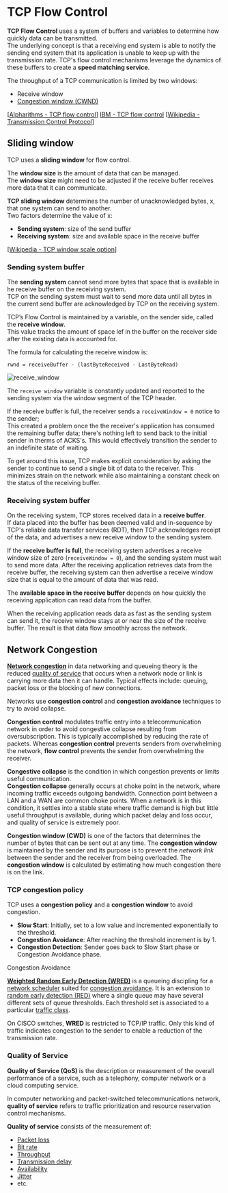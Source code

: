 # TCP Flow Control

**TCP Flow Control** uses a system of buffers and variables to determine how quickly data can be transmitted.<br>
The underlying concept is that a receiving end system is able to notify the sending end system that its application is unable to keep up with the transmission rate.
TCP's flow control mechanisms leverage the dynamics of these buffers to create a **speed matching service**.

The throughput of a TCP communication is limited by two windows:

- Receive window
- [Congestion window (CWND)](https://en.wikipedia.org/wiki/TCP_congestion_control#Congestion_window)

[[Alpharithms - TCP flow control](https://www.alpharithms.com/tcp-flow-control-515714)]
[IBM - TCP flow control](https://www.ibm.com/docs/en/tsm/7.1.0?topic=tuning-tcp-flow-control-sliding-window)
[[Wikipedia - Transmission Control Protocol](https://en.wikipedia.org/wiki/Transmission_Control_Protocol)]

## Sliding window

TCP uses a **sliding window** for flow control.

The **window size** is the amount of data that can be managed.<br>
The **window size** might need to be adjusted if the receive buffer receives more data that it can communicate.

**TCP sliding window** determines the number of unacknowledged bytes, x, that one system can send to another.<br>
Two factors determine the value of x:

- **Sending system**: size of the send buffer
- **Receiving system**: size and available space in the receive buffer<br>

[[Wikipedia - TCP window scale option](https://en.wikipedia.org/wiki/TCP_window_scale_option)]

### Sending system buffer

The **sending system** cannot send more bytes that space that is available in he receive buffer on the receiving system.<br>
TCP on the sending system must wait to send more data until all bytes in the current send buffer are acknowledged by TCP on the receiving system.

TCP’s Flow Control is maintained by a variable, on the sender side, called the **receive window**.<br>
This value tracks the amount of space lef in the buffer on the receiver side after the existing data is accounted for.

The formula for calculating the receive window is:

```
rwnd = receiveBuffer - (lastByteReceived - LastByteRead)
```

<img src="https://www.dropbox.com/s/w0wokinx3g3xy47/receive_window.jpg?dl=1" alt="receive_window" class="inline" />

The `receive window` variable is constantly updated and reported to the sending system via the window segment of the TCP header.

If the receive buffer is full, the receiver sends a `receiveWindow = 0` notice to the sender;<br>
This created a problem once the the receiver's application has consumed the remaining buffer data; there's nothing left to send back to the initial sender in therms of ACKS's.
This would effectively transition the sender to an indefinite state of waiting.

To get around this issue, TCP makes explicit consideration by asking the sender to continue to send a single bit of data to the receiver.
This minimizes strain on the network while also maintaining a constant check on the status of the receiving buffer.

### Receiving system buffer

On the receiving system, TCP stores received data in a **receive buffer**.<br>
If data placed into the buffer has been deemed valid and in-sequence by TCP's reliable data transfer services (RDT), then TCP acknowledges receipt of the data, and advertises a new receive window to the sending system.

If the **receive buffer is full**, the receiving system advertises a receive window size of zero (`receiveWindow = 0`), and the sending system must wait to send more data.
After the receiving application retrieves data from the receive buffer, the receiving system can then advertise a receive window size that is equal to the amount of data that was read.

The **available space in the receive buffer** depends on how quickly the receiving application can read data from the buffer.

When the receiving application reads data as fast as the sending system can send it, the receive window stays at or near the size of the receive buffer.
The result is that data flow smoothly across the network.

## Network Congestion

**[Network congestion](https://en.wikipedia.org/wiki/Network_congestion)** in data networking and queueing theory is the reduced [quality of service](https://en.wikipedia.org/wiki/Quality_of_service) that occurs when a network node or link is carrying more data then it can handle.
Typical effects include: queuing, packet loss or the blocking of new connections.

Networks use **congestion control** and **congestion avoidance** techniques to try to avoid collapse.

**Congestion control** modulates traffic entry into a telecommunication network in order to avoid congestive collapse resulting from oversubscription.
This is typically accomplished by reducing the rate of packets.
Whereas **congestion control** prevents senders from overwhelming the network, **flow control** prevents the sender from overwhelming the receiver.

**Congestive collapse** is the condition in which congestion prevents or limits useful communication.<br>
**Congestion collapse** generally occurs at choke point in the network, where incoming traffic exceeds outgoing bandwidth.
Connection point between a LAN and a WAN are common choke points.
When a network is in this condition, it settles into a stable state where traffic demand is high but little useful throughput is available, during which packet delay and loss occur, and quality of service is extremely poor.

**Congestion window (CWD)** is one of the factors that determines the number of bytes that can be sent out at any time.
The **congestion window** is maintained by the sender and its purpose is to prevent the _network link_ between the sender and the receiver from being overloaded.
The **congestion window** is calculated by estimating how much congestion there is on the link.

### TCP congestion policy

TCP uses a **congestion policy** and a **congestion window** to avoid congestion.

- **Slow Start**: Initially, set to a low value and incremented exponentially to the threshold.
- **Congestion Avoidance**: After reaching the threshold increment is by 1.
- **Congestion Detection**: Sender goes back to Slow Start phase or Congestion Avoidance phase.

Congestion Avoidance

**[Weighted Random Early Detection (WRED)](https://en.wikipedia.org/wiki/Weighted_random_early_detection)** is a queueing discipling for a [network scheduler](https://en.wikipedia.org/wiki/Network_scheduler) suited for [congestion avoidance](https://en.wikipedia.org/wiki/Network_congestion_avoidance).
It is an extension to [random early detection (RED)](https://en.wikipedia.org/wiki/Random_early_detection) where a single queue may have several different sets of queue thresholds.
Each threshold set is associated to a particular [traffic class](https://en.wikipedia.org/wiki/Traffic_shaping#Traffic_classification).

On CISCO switches, **WRED** is restricted to TCP/IP traffic.
Only this kind of traffic indicates congestion to the sender to enable a reduction of the transmission rate.

### Quality of Service

**Quality of Service (QoS)** is the description or measurement of the overall performance of a service, such as a telephony, computer network or a cloud computing service.

In computer networking and packet-switched telecommunications network, **quality of service** refers to traffic prioritization and resource reservation control mechanisms.

**Quality of service** consists of the measurement of:

- [Packet loss](https://en.wikipedia.org/wiki/Packet_loss)
- [Bit rate](https://en.wikipedia.org/wiki/Bit_rate)
- [Throughput](https://en.wikipedia.org/wiki/Throughput)
- [Transmission delay](https://en.wikipedia.org/wiki/Transmission_delay)
- [Availability](https://en.wikipedia.org/wiki/Availability)
- [Jitter](https://en.wikipedia.org/wiki/Jitter)
- etc.
